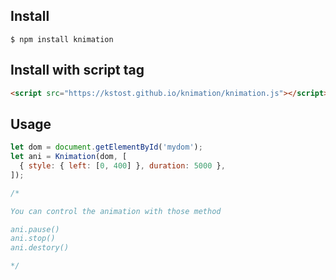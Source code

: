 
## Install

```
$ npm install knimation
```

## Install with script tag

```html
<script src="https://kstost.github.io/knimation/knimation.js"></script>
```

## Usage

```js
let dom = document.getElementById('mydom');
let ani = Knimation(dom, [
  { style: { left: [0, 400] }, duration: 5000 },
]);

/*

You can control the animation with those method

ani.pause()
ani.stop()
ani.destory()

*/
```
